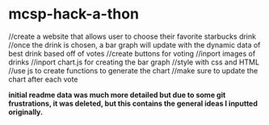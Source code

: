 # mcsp-hack-a-thon

//create a website that allows user to choose their favorite starbucks drink
//once the drink is chosen, a bar graph will update with the dynamic data of best drink based off of votes
//create buttons for voting
//inport images of drinks
//inport chart.js for creating the bar graph
//style with css and HTML
//use js to create functions to generate the chart
//make sure to update the chart after each vote

**initial readme data was much more detailed but due to some git frustrations, it was deleted, but this contains the general ideas I inputted originally.**